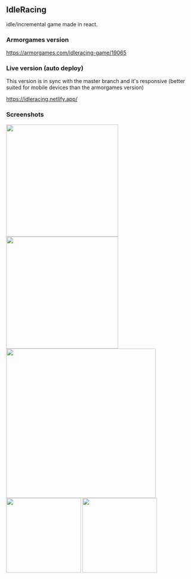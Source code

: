 ## IdleRacing

idle/incremental game made in react.

### Armorgames version

https://armorgames.com/idleracing-game/19065

### Live version (auto deploy)

This version is in sync with the master branch and it's responsive (better suited for mobile devices than the armorgames version)

https://idleracing.netlify.app/

### Screenshots

<img src="https://i.imgur.com/s4471u8.png" width="300">
<img src="https://i.imgur.com/x0AyQCk.png" width="300">
<br />
<img src="https://i.imgur.com/3rW8wds.png" width="400">
<br />
<img src="https://i.imgur.com/t6KrHKx.png" width="200">
<img src="https://i.imgur.com/QEpnBmV.png" width="200">
